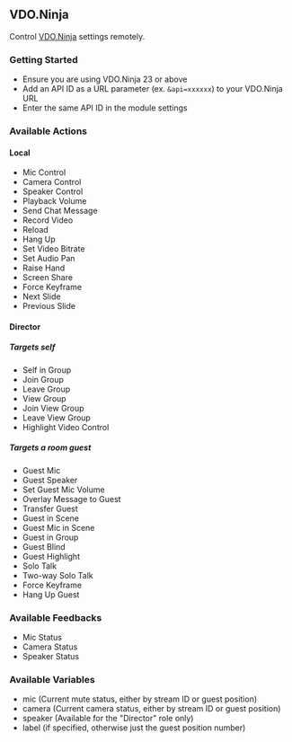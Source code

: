 ## VDO.Ninja

Control [VDO.Ninja](https://vdo.ninja) settings remotely.

### Getting Started

- Ensure you are using VDO.Ninja 23 or above
- Add an API ID as a URL parameter (ex. `&api=xxxxxx`) to your VDO.Ninja URL
- Enter the same API ID in the module settings

### Available Actions

#### Local

- Mic Control
- Camera Control
- Speaker Control
- Playback Volume
- Send Chat Message
- Record Video
- Reload
- Hang Up
- Set Video Bitrate
- Set Audio Pan
- Raise Hand
- Screen Share
- Force Keyframe
- Next Slide
- Previous Slide

#### Director

##### Targets self

- Self in Group
- Join Group
- Leave Group
- View Group
- Join View Group
- Leave View Group
- Highlight Video Control

##### Targets a room guest

- Guest Mic
- Guest Speaker
- Set Guest Mic Volume
- Overlay Message to Guest
- Transfer Guest
- Guest in Scene
- Guest Mic in Scene
- Guest in Group
- Guest Blind
- Guest Highlight
- Solo Talk
- Two-way Solo Talk
- Force Keyframe
- Hang Up Guest

### Available Feedbacks

- Mic Status
- Camera Status
- Speaker Status

### Available Variables

- mic (Current mute status, either by stream ID or guest position)
- camera (Current camera status, either by stream ID or guest position)
- speaker (Available for the "Director" role only)
- label (if specified, otherwise just the guest position number)
